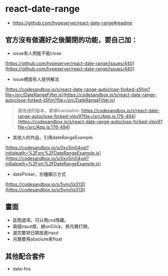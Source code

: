 # react-date-range
- https://github.com/hypeserver/react-date-range#readme

## 官方沒有做選好之後關閉的功能，要自己加：

- issue有人問能不能close

[https://github.com/hypeserver/react-date-range/issues/440](https://github.com/hypeserver/react-date-range/issues/440)

- issue裡面有人提供解法

[https://codesandbox.io/s/react-date-range-autoclose-forked-s5fjm?file=/src/DateRangeFilter.js](https://codesandbox.io/s/react-date-range-autoclose-forked-s5fjm?file=/src/DateRangeFilter.js)

> 我改過的版本，拿掉translation
[https://codesandbox.io/s/react-date-range-autoclose-forked-vlpv9?file=/src/App.js:176-494](https://codesandbox.io/s/react-date-range-autoclose-forked-vlpv9?file=/src/App.js:176-494)
> 

- 其他人的作品，引用dateRangeExample

[https://codesandbox.io/s/0xv5m04yql?initialpath=%2Fsrc%2FDateRangeExample.js](https://codesandbox.io/s/0xv5m04yql?initialpath=%2Fsrc%2FDateRangeExample.js)

- datePicker，別種顯示方式

[https://codesandbox.io/s/5vno1q313l](https://codesandbox.io/s/5vno1q313l)


## 畫面
- 區間選項，可以用css隱藏。
- 兩個input框，綁onClick，將月曆打開。
- 選完要把日期放進input
- 月曆要用absolute來float


## 其他配合套件
- date-fns
